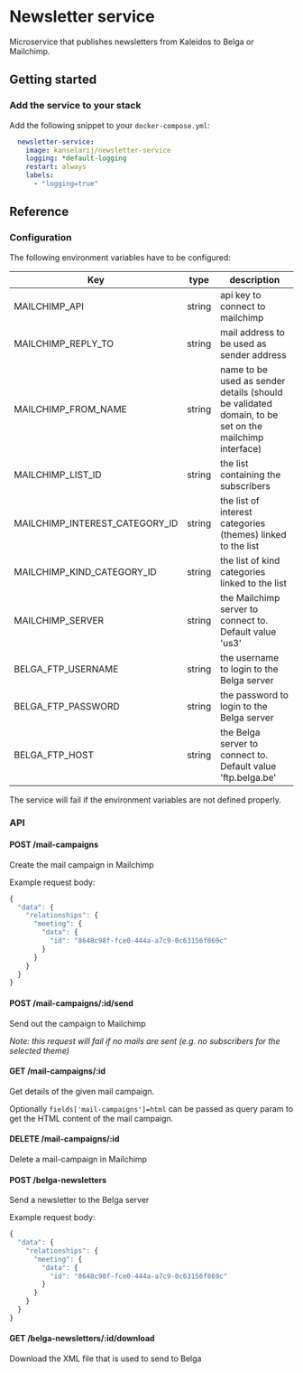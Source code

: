 # Newsletter service
Microservice that publishes newsletters from Kaleidos to Belga or Mailchimp.

## Getting started
### Add the service to your stack
Add the following snippet to your `docker-compose.yml`:
```yml
  newsletter-service:
    image: kanselarij/newsletter-service
    logging: *default-logging
    restart: always
    labels:
      - "logging=true"
```
## Reference
### Configuration

The following environment variables have to be configured:

| Key                            | type   | description                                                  |
|--------------------------------|--------|--------------------------------------------------------------|
| MAILCHIMP_API                  | string | api key to connect to mailchimp                              |
| MAILCHIMP_REPLY_TO             | string | mail address to be used as sender address                    |
| MAILCHIMP_FROM_NAME            | string | name to be used as sender details (should be validated domain, to be set on the mailchimp interface)                             |
| MAILCHIMP_LIST_ID              | string | the list containing the subscribers                          |
| MAILCHIMP_INTEREST_CATEGORY_ID | string | the list of interest categories (themes) linked to the list  |
| MAILCHIMP_KIND_CATEGORY_ID     | string | the list of kind categories linked to the list               |
| MAILCHIMP_SERVER               | string | the Mailchimp server to connect to. Default value 'us3'      |
| BELGA_FTP_USERNAME             | string | the username to login to the Belga server                    |
| BELGA_FTP_PASSWORD             | string | the password to login to the Belga server                    |
| BELGA_FTP_HOST                 | string | the Belga server to connect to. Default value 'ftp.belga.be' |

The service will fail if the environment variables are not defined properly.

### API

#### POST /mail-campaigns

Create the mail campaign in Mailchimp

Example request body:
```javascript
{
  "data": {
    "relationships": {
      "meeting": {
        "data": {
          "id": "8648c98f-fce0-444a-a7c9-0c63156f869c"
        }
      }
    }
  }
}
```
#### POST /mail-campaigns/:id/send

Send out the campaign to Mailchimp

_Note: this request will fail if no mails are sent (e.g. no subscribers for the selected theme)_

#### GET /mail-campaigns/:id

Get details of the given mail campaign.

Optionally `fields['mail-campaigns']=html` can be passed as query param to get the HTML content of the mail campaign.

#### DELETE /mail-campaigns/:id

Delete a mail-campaign in Mailchimp

#### POST /belga-newsletters

Send a newsletter to the Belga server

Example request body:
```javascript
{
  "data": {
    "relationships": {
      "meeting": {
        "data": {
          "id": "8648c98f-fce0-444a-a7c9-0c63156f869c"
        }
      }
    }
  }
}
```

#### GET /belga-newsletters/:id/download

Download the XML file that is used to send to Belga
